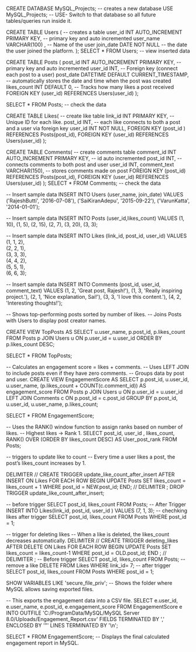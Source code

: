 CREATE DATABASE MySQL_Projects;   -- creates a new database
USE MySQL_Projects;  -- USE- Switch to that database so all future tables/queries run inside it.

CREATE TABLE Users (    -- creates a table 
	user_id INT AUTO_INCREMENT PRIMARY KEY,  -- primary key and auto incremented
    user_name VARCHAR(100) ,   -- Name of the user
    join_date DATE NOT NULL   -- the date the user joined the platform.
);
SELECT * FROM Users;   -- view inserted data

CREATE TABLE Posts (
	post_id INT AUTO_INCREMENT PRIMARY KEY,  -- primary key and auto incremented
    user_id INT, -- Foreign key (connect each post to a user)
    post_date DATETIME DEFAULT CURRENT_TIMESTAMP, -- automatically stores the date and time when the post was created
    likes_count INT DEFAULT 0,  -- Tracks how many likes a post received
    FOREIGN KEY (user_id) REFERENCES Users(user_id)
);

SELECT * FROM Posts;  -- check the data

CREATE TABLE Likes(   -- create like table
	link_id INT PRIMARY KEY,  -- Unique ID for each like.
    post_id INT,   -- each like connects to both a post and a user via foreign key
    user_id INT NOT NULL,
    FOREIGN KEY (post_id ) REFERENCES Posts(post_id),
    FOREIGN KEY (user_id) REFERENCES Users(user_id)
);

CREATE TABLE Comments(   -- create comments table
	comment_id INT AUTO_INCREMENT PRIMARY KEY,  -- id auto incremented
    post_id INT,     -- connects comments to both post and user
    user_id INT,
    comment_text VARCHAR(150),  -- stores comments made on post
    FOREIGN KEY (post_id) REFERENCES Posts(post_id),
    FOREIGN KEY (user_id) REFERENCES Users(user_id)
);
SELECT * FROM Comments;  -- check the data 


-- Insert sample data 
INSERT INTO Users (user_name, join_date) VALUES  
('RajeshButti', '2016-07-08'),
('SaiKiranAdepu', '2015-09-22'),
('VarunKatta', '2014-01-01');

-- Insert sample data 
INSERT INTO Posts (user_id,likes_count) VALUES
(1, 10),
(1, 5),
(2, 15),
(2, 7),
(3, 20),
(3, 3);

-- Insert sample data 
INSERT INTO Likes (link_id, post_id, user_id)
VALUES
(1, 1, 2),   
(2, 2, 1),   
(3, 3, 3),  
(4, 4, 2),  
(5, 5, 1),   
(6, 6, 3); 

-- Insert sample data 
INSERT INTO Comments (post_id, user_id, comment_text) VALUES 
(1, 2, 'Great post, Rajesh!'),
(1, 3, 'Really inspiring project.'),
(2, 1, 'Nice explanation, Sai!'),
(3, 3, 'I love this content.'),
(4, 2, 'Interesting thoughts!');

-- Shows top-performing posts sorted by number of likes.
-- Joins Posts with Users to display post creator names.

CREATE VIEW TopPosts AS 
SELECT 
	u.user_name,
    p.post_id,
    p.likes_count
FROM Posts p
JOIN Users u ON p.user_id = u.user_id
ORDER BY p.likes_count DESC;

SELECT * FROM TopPosts;

-- Calculates an engagement score = likes + comments.
-- Uses LEFT JOIN to include posts even if they have zero comments.
-- Groups data by post and user.
CREATE VIEW EngagementScore AS 
SELECT 
    p.post_id, 
    u.user_id,
    u.user_name,
    (p.likes_count + COUNT(c.comment_id)) AS engagement_score
FROM Posts p
JOIN Users u ON p.user_id = u.user_id
LEFT JOIN Comments c ON p.post_id = c.post_id
GROUP BY p.post_id, u.user_id, u.user_name, p.likes_count;

SELECT * FROM EngagementScore;

-- Uses the RANK() window function to assign ranks based on number of likes.
-- Highest likes → Rank 1.
SELECT post_id, user_id , likes_count,
RANK() OVER (ORDER BY likes_count DESC) AS User_post_rank
FROM Posts;

-- triggers to update like to count
-- Every time a user likes a post, the post’s likes_count increases by 1.

DELIMITER //
CREATE TRIGGER update_like_count_after_insert
AFTER INSERT ON Likes 
FOR EACH ROW
BEGIN 
	UPDATE Posts
    SET likes_count = likes_count + 1
    WHERE post_id = NEW.post_id;
END;
//
DELIMITER ; 
DROP TRIGGER update_like_count_after_insert;

-- before trigger
SELECT post_id, likes_count FROM Posts;
-- After Trigger
INSERT INTO Likes(link_id, post_id, user_id ) VALUES (7, 1, 3);
-- chechking likes after trigger
SELECT post_id, likes_count FROM Posts WHERE post_id = 1;

-- trigger for deleting likes
-- When a like is deleted, the likes_count decreases automatically.
DELIMITER //
CREATE TRIGGER deleting_likes
AFTER DELETE ON Likes
FOR EACH ROW 
BEGIN
	UPDATE Posts 
    SET likes_count = likes_count-1
    WHERE post_id = OLD.post_id;
END ;
//
DELIMITER ;
-- Before trigger
SELECT post_id, likes_count FROM Posts;
-- remove a like 
DELETE FROM Likes WHERE link_id= 7;
-- after trigger 
SELECT post_id, likes_count FROM Posts WHERE post_id = 1;

SHOW VARIABLES LIKE 'secure_file_priv';  -- Shows the folder where MySQL allows saving exported files.

-- This exports the engagement data into a CSV file.
SELECT 
    e.user_id,
    e.user_name,
    e.post_id,
    e.engagement_score
FROM EngagementScore e
INTO OUTFILE 'C:/ProgramData/MySQL/MySQL Server 8.0/Uploads/Engagement_Report.csv'
FIELDS TERMINATED BY ',' 
ENCLOSED BY '"' 
LINES TERMINATED BY '\n';

SELECT * FROM EngagementScore;  -- Displays the final calculated engagement report in MySQL.
